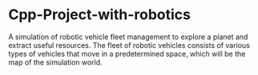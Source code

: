 # Cpp-Project-with-robotics
A simulation of robotic vehicle fleet management to explore a planet and extract useful resources. The fleet of robotic vehicles consists of various types of vehicles that move in a predetermined space, which will be the map of the simulation world.
